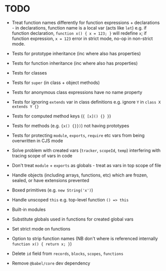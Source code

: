 # TODO

* Treat function names differently for function expressions + declarations - in declarations, function name is a local var (acts like `let`) e.g. if function declaration, `function x() { x = 123; }` will redefine `x`; if function expression, `x = 123` error in strict mode, no-op in non-strict mode.
* Tests for prototype inheritance (inc where also has properties)
* Tests for function inheritance (inc where also has properties)
* Tests for classes
* Tests for `super` (in class + object methods)
* Tests for anonymous class expressions have no name property
* Tests for ignoring `extends` var in class definitions e.g. ignore `Y` in `class X extends Y {}`
* Tests for computed method keys (`{ [x]() {} }`)
* Tests for methods (e.g. `{x() {}})`) not having prototypes
* Tests for protecting `module`, `exports`, `require` etc vars from being overwritten in CJS mode
* Solve problem with created vars (`tracker`, `scopeId`, `temp`) interfering with tracing scope of vars in code
* Don't treat `module` + `exports` as globals - treat as vars in top scope of file
* Handle objects (including arrays, functions, etc) which are frozen, sealed, or have extensions prevented
* Boxed primitives (e.g. `new String('x')`)
* Handle unscoped `this` e.g. top-level function `() => this`
* Built-in modules
* Substitute globals used in functions for created global vars
* Set strict mode on functions
* Option to strip function names (NB don't where is referenced internally `function x() { return x; }`)

* Delete `id` field from `records`, `blocks`, `scopes`, `functions`
* Remove `@babel/core` dev dependency
